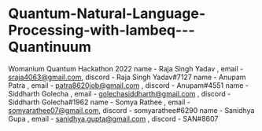 # Quantum-Natural-Language-Processing-with-lambeq---Quantinuum
Womanium Quantum Hackathon 2022
name - Raja Singh Yadav , email - sraja4063@gmail.com, discord - Raja Singh Yadav#7127
name - Anupam Patra , email - patra8620job@gmail.com , discord - Anupam#4551
name - Siddharth Golecha , email - golechasiddharth@gmail.com , discord - Siddharth Golecha#1962
name - Somya Rathee , email - somyarathee07@gmail.com, discord - somyarathee#6290
name - Sanidhya Gupa , email - sanidhya.gupta@gmail.com , discord - SAN#8607
